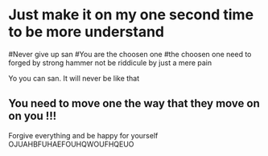 # Just make it on my one second time to be more understand

#Never give up san
#You are the choosen one
#the choosen one need to forged by strong hammer not be riddicule by just a mere pain

Yo you can san. It will never be like that

## You need to move one the way that they move on on you !!! 
Forgive everything and be happy for yourself
OJUAHBFUHAEFOUHQWOUFHQEUO